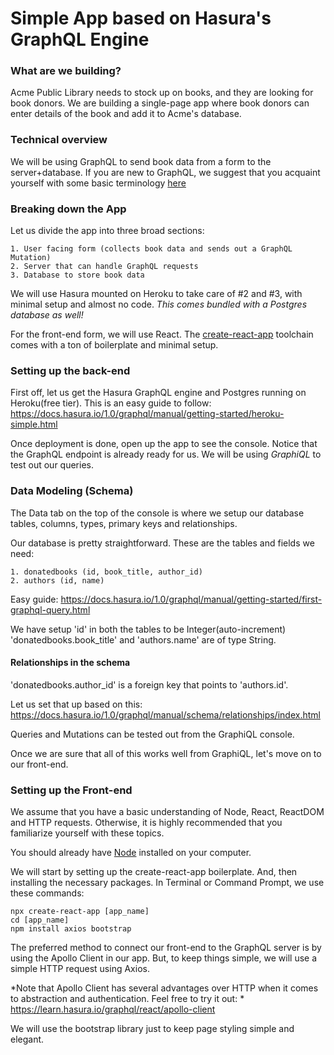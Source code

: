 # Simple App based on Hasura's GraphQL Engine

### What are we building?
Acme Public Library needs to stock up on books, and they are looking for book donors. We are building a single-page app where book donors can enter details of the book and add it to Acme's database.

### Technical overview
We will be using GraphQL to send book data from a form to the server+database. If you are new to GraphQL, we suggest that you acquaint yourself with some basic terminology [here](https://learn.hasura.io/graphql/react/intro-to-graphql)

### Breaking down the App
Let us divide the app into three broad sections:

    1. User facing form (collects book data and sends out a GraphQL Mutation)
    2. Server that can handle GraphQL requests
    3. Database to store book data
    
We will use Hasura mounted on Heroku to take care of #2 and #3, with minimal setup and almost no code. *This comes bundled with a Postgres database as well!*

For the front-end form, we will use React. The [create-react-app](https://github.com/facebook/create-react-app) toolchain comes with a ton of boilerplate and minimal setup.

### Setting up the back-end
First off, let us get the Hasura GraphQL engine and Postgres running on Heroku(free tier). This is an easy guide to follow: https://docs.hasura.io/1.0/graphql/manual/getting-started/heroku-simple.html 

Once deployment is done, open up the app to see the console. 
Notice that the GraphQL endpoint is already ready for us. We will be using *GraphiQL* to test out our queries.

### Data Modeling (Schema)
The Data tab on the top of the console is where we setup our database tables, columns, types, primary keys and relationships.

Our database is pretty straightforward. These are the tables and fields we need:

    1. donatedbooks (id, book_title, author_id)
    2. authors (id, name)

Easy guide: https://docs.hasura.io/1.0/graphql/manual/getting-started/first-graphql-query.html

We have setup 'id' in both the tables to be Integer(auto-increment)
'donatedbooks.book_title' and 'authors.name' are of type String.

#### Relationships in the schema

'donatedbooks.author_id' is a foreign key that points to 'authors.id'.

Let us set that up based on this: https://docs.hasura.io/1.0/graphql/manual/schema/relationships/index.html

Queries and Mutations can be tested out from the GraphiQL console.

Once we are sure that all of this works well from GraphiQL, let's move on to our front-end.

### Setting up the Front-end

We assume that you have a basic understanding of Node, React, ReactDOM and HTTP requests. Otherwise, it is highly recommended that you familiarize yourself with these topics.

You should already have [Node](https://nodejs.org/en/) installed on your computer.

We will start by setting up the create-react-app boilerplate. And, then installing the necessary packages. In Terminal or Command Prompt, we use these commands:
```
npx create-react-app [app_name]
cd [app_name]
npm install axios bootstrap
```

The preferred method to connect our front-end to the GraphQL server is by using the Apollo Client in our app. But, to keep things simple, we will use a simple HTTP request using Axios.

*Note that Apollo Client has several advantages over HTTP when it comes to abstraction and authentication. Feel free to try it out: * https://learn.hasura.io/graphql/react/apollo-client

We will use the bootstrap library just to keep page styling simple and elegant.




